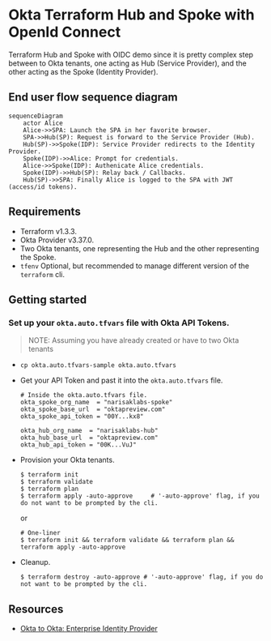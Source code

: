 # Okta Terraform Hub and Spoke with OpenId Connect

Terraform Hub and Spoke with OIDC demo since it is pretty complex step between to Okta tenants, one acting as
Hub (Service Provider), and the other acting as the Spoke (Identity Provider).

## End user flow sequence diagram

```mermaid
sequenceDiagram
    actor Alice
    Alice->>SPA: Launch the SPA in her favorite browser.
    SPA->>Hub(SP): Request is forward to the Service Provider (Hub).
    Hub(SP)->>Spoke(IDP): Service Provider redirects to the Identity Provider.
    Spoke(IDP)->>Alice: Prompt for credentials.
    Alice->>Spoke(IDP): Authenicate Alice credentials.
    Spoke(IDP)->>Hub(SP): Relay back / Callbacks.
    Hub(SP)->>SPA: Finally Alice is logged to the SPA with JWT (access/id tokens).
```

## Requirements

- Terraform v1.3.3.
- Okta Provider v3.37.0.
- Two Okta tenants, one representing the Hub and the other representing the Spoke.
- `tfenv` Optional, but recommended to manage different version of the `terraform` cli.

## Getting started

### Set up your `okta.auto.tfvars` file with Okta API Tokens.

> NOTE: Assuming you have already created or have to two Okta tenants

- `cp okta.auto.tfvars-sample okta.auto.tfvars`
- Get your API Token and past it into the `okta.auto.tfvars` file.

    ```vim
    # Inside the okta.auto.tfvars file.
    okta_spoke_org_name  = "narisaklabs-spoke"
    okta_spoke_base_url  = "oktapreview.com"
    okta_spoke_api_token = "00Y...kx8"

    okta_hub_org_name  = "narisaklabs-hub"
    okta_hub_base_url  = "oktapreview.com"
    okta_hub_api_token = "00K...VuJ"
    ```

- Provision your Okta tenants.

    ```cli
    $ terraform init
    $ terraform validate
    $ terraform plan
    $ terraform apply -auto-approve     # '-auto-approve' flag, if you do not want to be prompted by the cli.
    ```

    or

    ```cli
    # One-liner
    $ terraform init && terraform validate && terraform plan && terraform apply -auto-approve
    ```

- Cleanup.

  ```cli
  $ terraform destroy -auto-approve # '-auto-approve' flag, if you do not want to be prompted by the cli.
  ```

## Resources

- [Okta to Okta: Enterprise Identity Provider](https://developer.okta.com/docs/guides/add-an-external-idp/oktatookta/main/)